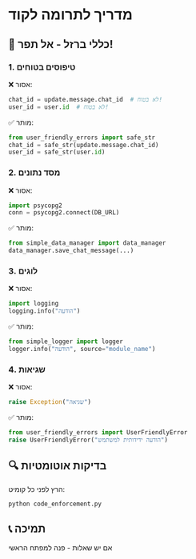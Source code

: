# מדריך לתרומה לקוד

## 🚨 כללי ברזל - אל תפר!

### 1. טיפוסים בטוחים
❌ אסור:
```python
chat_id = update.message.chat_id  # לא בטוח!
user_id = user.id  # לא בטוח!
```

✅ מותר:
```python
from user_friendly_errors import safe_str
chat_id = safe_str(update.message.chat_id)
user_id = safe_str(user.id)
```

### 2. מסד נתונים
❌ אסור:
```python
import psycopg2
conn = psycopg2.connect(DB_URL)
```

✅ מותר:
```python
from simple_data_manager import data_manager
data_manager.save_chat_message(...)
```

### 3. לוגים
❌ אסור:
```python
import logging
logging.info("הודעה")
```

✅ מותר:
```python
from simple_logger import logger
logger.info("הודעה", source="module_name")
```

### 4. שגיאות
❌ אסור:
```python
raise Exception("שגיאה")
```

✅ מותר:
```python
from user_friendly_errors import UserFriendlyError
raise UserFriendlyError("הודעה ידידותית למשתמש")
```

## 🔍 בדיקות אוטומטיות
הרץ לפני כל קומיט:
```bash
python code_enforcement.py
```

## 📞 תמיכה
אם יש שאלות - פנה למפתח הראשי
